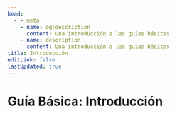 ```yaml
---
head:
  - - meta
    - name: og:description
      content: Una introducción a las guías básicas
    - name: description
      content: Una introducción a las guías básicas
title: Introducción
editLink: false
lastUpdated: true
---
```

# Guía Básica: Introducción